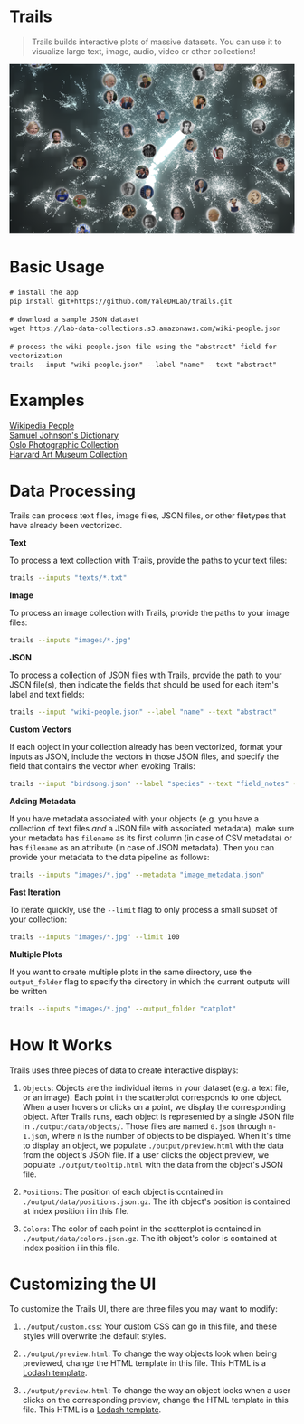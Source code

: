 # Trails

> Trails builds interactive plots of massive datasets. You can use it to visualize large text, image, audio, video or other collections!

![App preview](/trails/web/assets/images/preview.png?raw=true)

# Basic Usage

```
# install the app
pip install git+https://github.com/YaleDHLab/trails.git

# download a sample JSON dataset
wget https://lab-data-collections.s3.amazonaws.com/wiki-people.json

# process the wiki-people.json file using the "abstract" field for vectorization
trails --input "wiki-people.json" --label "name" --text "abstract"
```

# Examples

[Wikipedia People](https://lab-apps.s3-us-west-2.amazonaws.com/sketches/trails/index.html)<br/>
[Samuel Johnson's Dictionary](https://lab-apps.s3-us-west-2.amazonaws.com/sketches/trails/johnson/index.html)<br/>
[Oslo Photographic Collection](https://lab-apps.s3-us-west-2.amazonaws.com/trails/oslo/index.html)<br/>
[Harvard Art Museum Collection](https://lab-apps.s3-us-west-2.amazonaws.com/trails/image-data/index.html)<br/>

# Data Processing

Trails can process text files, image files, JSON files, or other filetypes that have already been vectorized.

**Text**

To process a text collection with Trails, provide the paths to your text files:

```bash
trails --inputs "texts/*.txt"
```

**Image**

To process an image collection with Trails, provide the paths to your image files:

```bash
trails --inputs "images/*.jpg"
```

**JSON**

To process a collection of JSON files with Trails, provide the path to your JSON file(s), then indicate the fields that should be used for each item's label and text fields:

```bash
trails --input "wiki-people.json" --label "name" --text "abstract"
```

**Custom Vectors**

If each object in your collection already has been vectorized, format your inputs as JSON, include the vectors in those JSON files, and specify the field that contains the vector when evoking Trails:

```bash
trails --input "birdsong.json" --label "species" --text "field_notes" --vector "vec"
```

**Adding Metadata**

If you have metadata associated with your objects (e.g. you have a collection of text files _and_ a JSON file with associated metadata), make sure your metadata has `filename` as its first column (in case of CSV metadata) or has `filename` as an attribute (in case of JSON metadata). Then you can provide your metadata to the data pipeline as follows:

```bash
trails --inputs "images/*.jpg" --metadata "image_metadata.json"
```

**Fast Iteration**

To iterate quickly, use the `--limit` flag to only process a small subset of your collection:

```bash
trails --inputs "images/*.jpg" --limit 100
```

**Multiple Plots**

If you want to create multiple plots in the same directory, use the `--output_folder` flag to specify the directory in which the current outputs will be written

```bash
trails --inputs "images/*.jpg" --output_folder "catplot"
```

# How It Works

Trails uses three pieces of data to create interactive displays:

1) `Objects`: Objects are the individual items in your dataset (e.g. a text file, or an image). Each point in the scatterplot corresponds to one object. When a user hovers or clicks on a point, we display the corresponding object. After Trails runs, each object is represented by a single JSON file in `./output/data/objects/`. Those files are named `0.json` through `n-1.json`, where `n` is the number of objects to be displayed. When it's time to display an object, we populate `./output/preview.html` with the data from the object's JSON file. If a user clicks the object preview, we populate `./output/tooltip.html` with the data from the object's JSON file.

2) `Positions`: The position of each object is contained in `./output/data/positions.json.gz`. The ith object's position is contained at index position i in this file.

3) `Colors`: The color of each point in the scatterplot is contained in `./output/data/colors.json.gz`. The ith object's color is contained at index position i in this file.

# Customizing the UI

To customize the Trails UI, there are three files you may want to modify:

1) `./output/custom.css`: Your custom CSS can go in this file, and these styles will overwrite the default styles.

2) `./output/preview.html`: To change the way objects look when being previewed, change the HTML template in this file. This HTML is a [Lodash template](https://lodash.com/docs/4.17.15#template).

3) `./output/preview.html`: To change the way an object looks when a user clicks on the corresponding preview, change the HTML template in this file. This HTML is a [Lodash template](https://lodash.com/docs/4.17.15#template).